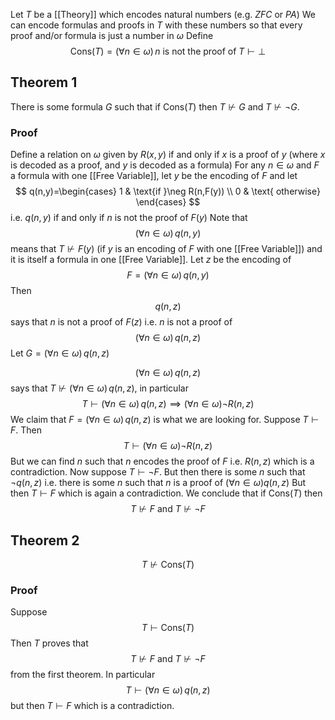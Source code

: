 Let $T$ be a [[Theory]] which encodes natural numbers (e.g. $ZFC$ or $PA$)
We can encode formulas and proofs in $T$ with these numbers
so that every proof and/or formula is just a number in $\omega$
Define 
$$
\mathrm{Cons}(T) = (\forall n\in \omega)\, n \text{ is not the proof of } T\vdash \bot
$$
## Theorem 1
There is some formula $G$ such that if $\mathrm{Cons}(T)$
then $T\not\vdash G$ and $T\not\vdash \neg G$.
### Proof
Define a relation on $\omega$ given by $R(x,y)$ if and only if $x$ is a proof of $y$
(where $x$ is decoded as a proof, and $y$ is decoded as a formula)
For any $n\in \omega$ and $F$ a formula with one [[Free Variable]], 
let $y$ be the encoding of $F$ and let
$$
q(n,y)=\begin{cases}
1  & \text{if }\neg R(n,F(y)) \\
0 & \text{ otherwise}
\end{cases}
$$
i.e. $q(n,y)$ if and only if $n$ is not the proof of $F(y)$ 
Note that 
$$
(\forall n\in \omega)\, q(n,y)
$$
means that $T\not\vdash F(y)$ (if $y$ is an encoding of $F$ with one [[Free Variable]])
and it is itself a formula in one [[Free Variable]].
Let $z$ be the encoding of 
$$
F=(\forall n\in \omega)\, q(n,y)
$$
Then 
$$
q(n,z)
$$
says that $n$ is not a proof of $F(z)$ i.e. $n$ is not a proof of
$$
(\forall n\in \omega)\, q(n,z)
$$
Let $G=(\forall n\in \omega)\,q(n,z)$


$$
(\forall n\in \omega)\, q(n,z)
$$
says that $T\not\vdash(\forall n\in \omega)\,q(n,z)$, in particular
$$
T\vdash(\forall n\in \omega)\,q(n,z) \implies (\forall n\in \omega) \neg R(n, z)
$$
We claim that $F=(\forall n\in \omega)\,q(n,z)$ is what we are looking for.
Suppose $T\vdash F$.
Then 
$$
T\vdash(\forall n\in \omega)\neg R(n,z)
$$
But we can find $n$ such that $n$ encodes the proof of $F$ i.e. $R(n,z)$ which is a contradiction.
Now suppose $T\vdash \neg F$.
But then there is some $n$ such that $\neg q(n,z)$ 
i.e. there is some $n$ such that $n$ is a proof of $(\forall n\in \omega)q(n,z)$ 
But then $T\vdash F$ which is again a contradiction.
We conclude that if $\mathrm{Cons}(T)$ then
$$
T\not\vdash F\text{ and }T\not\vdash \neg F
$$
## Theorem 2
$$
T\not\vdash \mathrm{Cons}(T)
$$
### Proof
Suppose
$$
T\vdash \mathrm{Cons}(T)
$$
Then $T$ proves that 
$$
T\not\vdash F \text{ and } T\not\vdash \neg F
$$
from the first theorem.
In particular
$$
T\vdash(\forall n\in \omega)\,q(n,z)
$$
but then $T\vdash F$ which is a contradiction.


